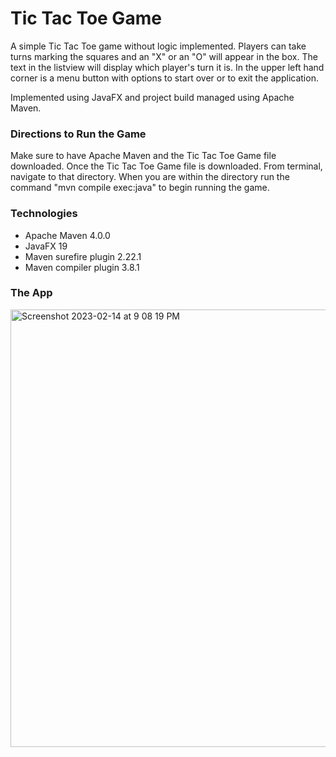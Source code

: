 # Tic Tac Toe Game
 A simple Tic Tac Toe game without logic implemented. Players can take turns marking the squares and an "X" or an "O" will appear in the box. The text in the listview will display which player's turn it is. In the upper left hand corner is a menu button with options to start over or to exit the application.
 
 Implemented using JavaFX and project build managed using Apache Maven.
 
### Directions to Run the Game
 Make sure to have Apache Maven and the Tic Tac Toe Game file downloaded. Once the Tic Tac Toe Game file is downloaded. From terminal, navigate to that directory. When you are within the directory run the command "mvn compile exec:java" to begin running the game.

### Technologies
* Apache Maven 4.0.0
* JavaFX 19
* Maven surefire plugin 2.22.1
* Maven compiler plugin 3.8.1

### The App
<img width="700" alt="Screenshot 2023-02-14 at 9 08 19 PM" src="https://user-images.githubusercontent.com/112432705/218917123-6753549e-25c6-4507-aedc-31400c38ca09.png">

